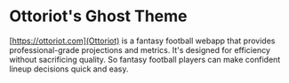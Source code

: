 # Ottoriot's Ghost Theme

[https://ottoriot.com](Ottoriot) is a fantasy football webapp that provides professional-grade projections and metrics. It's designed for efficiency without sacrificing quality. So fantasy football players can make confident lineup decisions quick and easy.